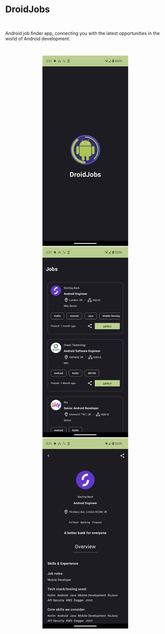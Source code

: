 <h1>DroidJobs</h1><br>

Android job finder app, connecting you with the latest opportunities in the world of Android development.
</br>

<br>

<p align="center">
  <img src="readme_images/splash.png" height=600>
  <img src="readme_images/jobs.png" height=600>
  <img src="readme_images/job-detail.png" height=600>
</p>
